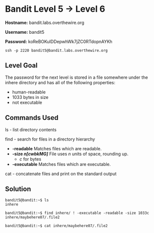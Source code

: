 # Bandit Level 5 → Level 6

**Hostname:** bandit.labs.overthewire.org

**Username:** bandit5

**Password:** koReBOKuIDDepwhWk7jZC0RTdopnAYKh

```
ssh -p 2220 bandit5@bandit.labs.overthewire.org
```

## Level Goal

The password for the next level is stored in a file somewhere under the inhere directory and has all of the following properties:
- human-readable
- 1033 bytes in size
- not executable

## Commands Used

ls - list directory contents

find - search for files in a directory hierarchy
- **-readable** Matches files which are readable.
- **-size _n[cwbkMG]_** File uses *n* units of space, rounding up.
  - *c* for bytes
- **-executable**  Matches  files  which  are  executable.

cat - concatenate files and print on the standard output

## Solution

```
bandit5@bandit:~$ ls
inhere
```
```
bandit5@bandit:~$ find inhere/ ! -executable -readable -size 1033c
inhere/maybehere07/.file2
```
```
bandit5@bandit:~$ cat inhere/maybehere07/.file2
```
